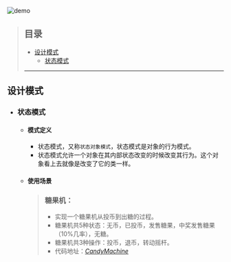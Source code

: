 ![demo](https://timgsa.baidu.com/timg?image&quality=100&size=b9999_10000&sec=1496257994028&di=ed139712c8999843a94f3c9647c7e3c3&imgtype=0&src=http%3A%2F%2Fimg.25pp.com%2Fuploadfile%2Fsoft%2Fimages%2F2014%2F0625%2F20140625092348710.jpg)

> ## 目录
> - [设计模式](#设计模式)
> 	+ [状态模式](#状态模式)
> ---

## 设计模式

+ ### 状态模式
	- #### 模式定义
		+ 状态模式，又称`状态对象模式`，状态模式是对象的行为模式。
		+ 状态模式允许一个对象在其内部状态改变的时候改变其行为。这个对象看上去就像是改变了它的类一样。
	- #### 使用场景
		> ### 糖果机：
		> + 实现一个糖果机从投币到出糖的过程。
		> + 糖果机共5种状态：无币，已投币，发售糖果，中奖发售糖果（10%几率），无糖。
		> + 糖果机共3种操作：投币，退币，转动摇杆。
		> + 代码地址：*[CandyMachine](https://github.com/nofucksay/java-demo/tree/master/src/main/java/com/jyc/designpatterns/_20_state/candymachine)*
